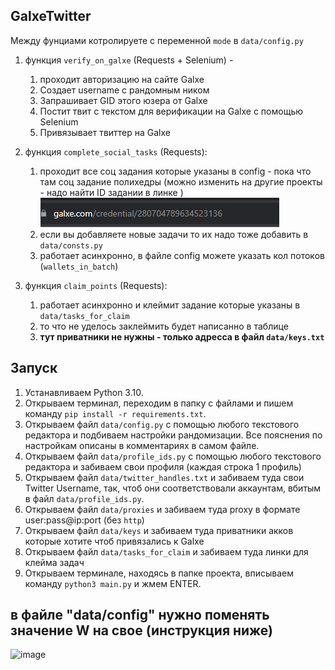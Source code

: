 ## GalxeTwitter
Между фунциами котролируете с переменной `mode` в `data/config.py`

1. функция `verify_on_galxe` (Requests + Selenium) -
    1. проходит авторизацию на сайте Galxe
    2. Создает username с рандомным ником
    3. Запрашивает GID этого юзера от Galxe
    4. Постит твит с текстом для верификации на Galxe с помощью Selenium
    5. Привязывает твиттер на Galxe

2. функция `complete_social_tasks` (Requests):
   1. проходит все соц задания которые указаны в config - пока что там соц задание полихедры (можно изменить на другие проекты - надо найти ID задании в линке )
   ![img.png](img.png)
   2. если вы добавляете новые задачи то их надо тоже добавить в `data/consts.py`
   2. работает асинхронно, в файле config можете указать кол потоков (`wallets_in_batch`)

3. функция `claim_points` (Requests):
   1. работает асинхронно и клеймит задание которые указаны в `data/tasks_for_claim`
   2. то что не уделось заклеймить будет написанно в таблице
   3. **тут приватники не нужны - только адресса в файл `data/keys.txt`**

## Запуск
1. Устанавливаем Python 3.10.
2. Открываем терминал, переходим в папку с файлами и пишем команду `pip install -r requirements.txt`.
3. Открываем файл `data/config.py` с помощью любого текстового редактора и подбиваем настройки рандомизации. Все пояснения по настройкам описаны в комментариях в самом файле.
4. Открываем файл `data/profile_ids.py` с помощью любого текстового редактора и забиваем свои профиля (каждая строка 1 профиль)
5. Открываем файл `data/twitter_handles.txt` и забиваем туда свои Twitter Username, так, чтоб они соответствовали аккаунтам, вбитым в файл `data/profile_ids.py`.
6. Открываем файл `data/proxies` и забиваем туда proxy в формате user:pass@ip:port (без `http`)
7. Открываем файл `data/keys` и забиваем туда приватники акков которые хотите чтоб привязались к Galxe
8. Открываем файл `data/tasks_for_claim` и забиваем туда линки для клейма задач
9. Открываем терминале, находясь в папке проекта, вписываем команду `python3 main.py` и жмем ENTER.


## в файле "data/config" нужно поменять значение W на свое (инструкция ниже)
![image](https://user-images.githubusercontent.com/117441696/210056890-bc69281a-a7aa-4681-9722-4d65fd07c957.png)
